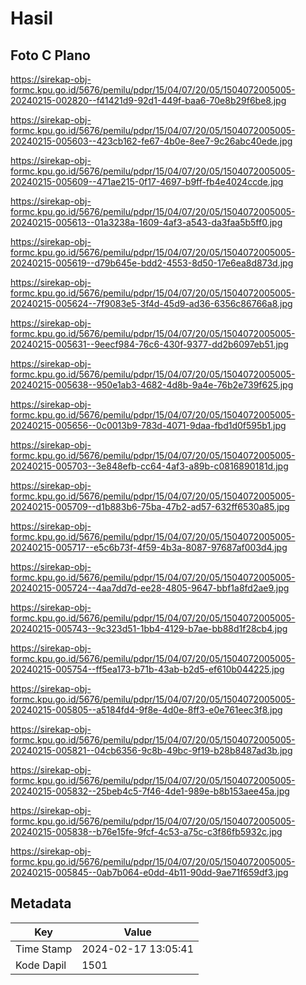 # Hasil

## Foto C Plano

https://sirekap-obj-formc.kpu.go.id/5676/pemilu/pdpr/15/04/07/20/05/1504072005005-20240215-002820--f41421d9-92d1-449f-baa6-70e8b29f6be8.jpg

https://sirekap-obj-formc.kpu.go.id/5676/pemilu/pdpr/15/04/07/20/05/1504072005005-20240215-005603--423cb162-fe67-4b0e-8ee7-9c26abc40ede.jpg

https://sirekap-obj-formc.kpu.go.id/5676/pemilu/pdpr/15/04/07/20/05/1504072005005-20240215-005609--471ae215-0f17-4697-b9ff-fb4e4024ccde.jpg

https://sirekap-obj-formc.kpu.go.id/5676/pemilu/pdpr/15/04/07/20/05/1504072005005-20240215-005613--01a3238a-1609-4af3-a543-da3faa5b5ff0.jpg

https://sirekap-obj-formc.kpu.go.id/5676/pemilu/pdpr/15/04/07/20/05/1504072005005-20240215-005619--d79b645e-bdd2-4553-8d50-17e6ea8d873d.jpg

https://sirekap-obj-formc.kpu.go.id/5676/pemilu/pdpr/15/04/07/20/05/1504072005005-20240215-005624--7f9083e5-3f4d-45d9-ad36-6356c86766a8.jpg

https://sirekap-obj-formc.kpu.go.id/5676/pemilu/pdpr/15/04/07/20/05/1504072005005-20240215-005631--9eecf984-76c6-430f-9377-dd2b6097eb51.jpg

https://sirekap-obj-formc.kpu.go.id/5676/pemilu/pdpr/15/04/07/20/05/1504072005005-20240215-005638--950e1ab3-4682-4d8b-9a4e-76b2e739f625.jpg

https://sirekap-obj-formc.kpu.go.id/5676/pemilu/pdpr/15/04/07/20/05/1504072005005-20240215-005656--0c0013b9-783d-4071-9daa-fbd1d0f595b1.jpg

https://sirekap-obj-formc.kpu.go.id/5676/pemilu/pdpr/15/04/07/20/05/1504072005005-20240215-005703--3e848efb-cc64-4af3-a89b-c0816890181d.jpg

https://sirekap-obj-formc.kpu.go.id/5676/pemilu/pdpr/15/04/07/20/05/1504072005005-20240215-005709--d1b883b6-75ba-47b2-ad57-632ff6530a85.jpg

https://sirekap-obj-formc.kpu.go.id/5676/pemilu/pdpr/15/04/07/20/05/1504072005005-20240215-005717--e5c6b73f-4f59-4b3a-8087-97687af003d4.jpg

https://sirekap-obj-formc.kpu.go.id/5676/pemilu/pdpr/15/04/07/20/05/1504072005005-20240215-005724--4aa7dd7d-ee28-4805-9647-bbf1a8fd2ae9.jpg

https://sirekap-obj-formc.kpu.go.id/5676/pemilu/pdpr/15/04/07/20/05/1504072005005-20240215-005743--9c323d51-1bb4-4129-b7ae-bb88d1f28cb4.jpg

https://sirekap-obj-formc.kpu.go.id/5676/pemilu/pdpr/15/04/07/20/05/1504072005005-20240215-005754--ff5ea173-b71b-43ab-b2d5-ef610b044225.jpg

https://sirekap-obj-formc.kpu.go.id/5676/pemilu/pdpr/15/04/07/20/05/1504072005005-20240215-005805--a5184fd4-9f8e-4d0e-8ff3-e0e761eec3f8.jpg

https://sirekap-obj-formc.kpu.go.id/5676/pemilu/pdpr/15/04/07/20/05/1504072005005-20240215-005821--04cb6356-9c8b-49bc-9f19-b28b8487ad3b.jpg

https://sirekap-obj-formc.kpu.go.id/5676/pemilu/pdpr/15/04/07/20/05/1504072005005-20240215-005832--25beb4c5-7f46-4de1-989e-b8b153aee45a.jpg

https://sirekap-obj-formc.kpu.go.id/5676/pemilu/pdpr/15/04/07/20/05/1504072005005-20240215-005838--b76e15fe-9fcf-4c53-a75c-c3f86fb5932c.jpg

https://sirekap-obj-formc.kpu.go.id/5676/pemilu/pdpr/15/04/07/20/05/1504072005005-20240215-005845--0ab7b064-e0dd-4b11-90dd-9ae71f659df3.jpg


## Metadata

| Key        | Value               |
| ---------- | ------------------- |
| Time Stamp | 2024-02-17 13:05:41 |
| Kode Dapil | 1501                |



